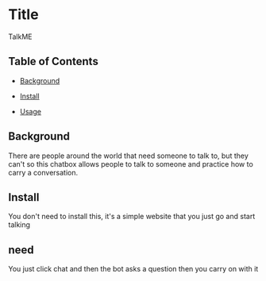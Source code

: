 # Title

TalkME

## Table of Contents

- [Background](#Background)

- [Install](#install)

- [Usage](#usage)

## Background

There are people around the world that need someone to talk to,
but they can't so this chatbox allows people to talk to someone and practice how to carry a conversation.

## Install

You don't need to install this, it's a simple website that you just go and start talking 

## need

You just click chat and then the bot asks a question then you carry on with it

